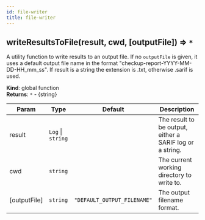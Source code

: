 ```yaml
---
id: file-writer
title: file-writer
---
```


<a name="writeResultsToFile"></a>

## writeResultsToFile(result, cwd, [outputFile]) ⇒ <code>\*</code>

A utility function to write results to an output file. If no `outputFile` is given,
it uses a default output file name in the format "checkup-report-YYYY-MM-DD-HH_mm_ss".
If result is a string the extension is .txt, otherwise .sarif is used.

**Kind**: global function  
**Returns**: <code>\*</code> - {string}

| Param        | Type                                    | Default                                          | Description                                              |
| ------------ | --------------------------------------- | ------------------------------------------------ | -------------------------------------------------------- |
| result       | <code>Log</code> \| <code>string</code> |                                                  | The result to be output, either a SARIF log or a string. |
| cwd          | <code>string</code>                     |                                                  | The current working directory to write to.               |
| [outputFile] | <code>string</code>                     | <code>&quot;DEFAULT_OUTPUT_FILENAME&quot;</code> | The output filename format.                              |
